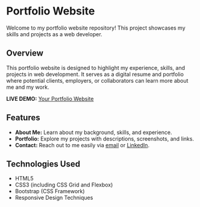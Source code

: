 # Portfolio Website

Welcome to my portfolio website repository! This project showcases my skills and projects as a web developer.

## Overview

This portfolio website is designed to highlight my experience, skills, and projects in web development. It serves as a digital resume and portfolio where potential clients, employers, or collaborators can learn more about me and my work.

**LIVE DEMO:** [Your Portfolio Website](https://mdzubair5k.github.io/mohd_zubair_portfolio/)

## Features

- **About Me:** Learn about my background, skills, and experience.
- **Portfolio:** Explore my projects with descriptions, screenshots, and links.
- **Contact:** Reach out to me easily via [email](zubairsadik247@gmail.com) or [LinkedIn](https://www.linkedin.com/in/mohd-zubair5k/).

## Technologies Used

- HTML5
- CSS3 (including CSS Grid and Flexbox)
- Bootstrap (CSS Framework)
- Responsive Design Techniques
